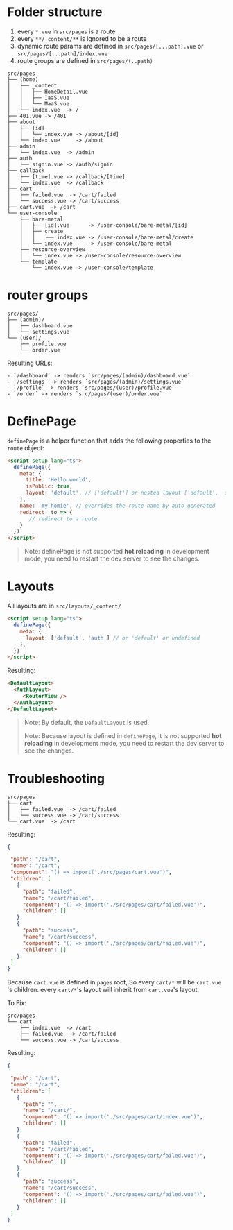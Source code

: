 # Folder structure
1. every `*.vue` in `src/pages` is a route
2. every `**/_content/**` is ignored to be a route
3. dynamic route params are defined in `src/pages/[...path].vue` or `src/pages/[...path]/index.vue`
4. route groups are defined in `src/pages/(..path)`
```
src/pages
├── (home)
│   ├── _content
│   │   ├── HomeDetail.vue
│   │   ├── IaaS.vue
│   │   └── MaaS.vue
│   └── index.vue  -> /
├── 401.vue -> /401
├── about
│   ├── [id]
│   │   └── index.vue -> /about/[id]
│   └── index.vue     -> /about
├── admin
│   └── index.vue  -> /admin
├── auth
│   └── signin.vue -> /auth/signin
├── callback
│   ├── [time].vue -> /callback/[time]
│   └── index.vue  -> /callback
├── cart
│   ├── failed.vue  -> /cart/failed
│   └── success.vue -> /cart/success
├── cart.vue  -> /cart
└── user-console
    ├── bare-metal
    │   ├── [id].vue      -> /user-console/bare-metal/[id]
    │   ├── create 
    │   │   └── index.vue -> /user-console/bare-metal/create
    │   └── index.vue     -> /user-console/bare-metal
    ├── resource-overview
    │   └── index.vue -> /user-console/resource-overview
    └── template
        └── index.vue -> /user-console/template

```
# router groups
```
src/pages/
├── (admin)/
│   ├── dashboard.vue
│   └── settings.vue
└── (user)/
    ├── profile.vue
    └── order.vue
```
Resulting URLs:

```
- `/dashboard` -> renders `src/pages/(admin)/dashboard.vue`
- `/settings` -> renders `src/pages/(admin)/settings.vue`
- `/profile` -> renders `src/pages/(user)/profile.vue`
- `/order` -> renders `src/pages/(user)/order.vue`
```
# DefinePage
`definePage` is a helper function that adds the following properties to the `route` object:

```html
<script setup lang="ts">
  definePage({
    meta: {
      title: 'Hello world',
      isPublic: true,
      layout: 'default', // ['default'] or nested layout ['default', 'auth']
    },
    name: 'my-homie', // overrides the route name by auto generated 
    redirect: to => { 
       // redirect to a route
    }
  })
</script>
```

> Note: definePage is not supported **hot reloading** in development mode, you need to restart the dev server to see the changes.

# Layouts
All layouts are in `src/layouts/_content/`

```html
<script setup lang="ts">
  definePage({
    meta: {
      layout: ['default', 'auth'] // or 'default' or undefined
    },
  })
</script>
```
Resulting:

```html
<DefaultLayout>
  <AuthLayout>
     <RouterView />
  </AuthLayout>
</DefaultLayout>
```
> Note: By default, the `DefaultLayout` is used.
>  
> Note: Because layout is defined in `definePage`, it is not supported **hot reloading** in development mode, you need to restart the dev server to see the changes.

# Troubleshooting
```
src/pages
├── cart
│   ├── failed.vue  -> /cart/failed
│   └── success.vue -> /cart/success
└── cart.vue  -> /cart
```
Resulting:

```json
{

 "path": "/cart",
 "name": "/cart",
 "component": "() => import('./src/pages/cart.vue')",
 "children": [
   {
     "path": "failed",
     "name": "/cart/failed",
     "component": "() => import('./src/pages/cart/failed.vue')",
     "children": []
   },
   {
     "path": "success",
     "name": "/cart/success",
     "component": "() => import('./src/pages/cart/failed.vue')",
     "children": []
   }
 ]
}
```
Because `cart.vue` is defined in `pages` root, So every `cart/*` will be `cart.vue` 's children.
every `cart/*`'s layout will inherit from `cart.vue`'s layout.

To Fix:

```
src/pages
└── cart
    ├── index.vue  -> /cart 
    ├── failed.vue  -> /cart/failed
    └── success.vue -> /cart/success
```

Resulting:

```json
{

 "path": "/cart",
 "name": "/cart",
 "children": [
   {
     "path": "",
     "name": "/cart/",
     "component": "() => import('./src/pages/cart/index.vue')",
     "children": []
   },
   {
     "path": "failed",
     "name": "/cart/failed",
     "component": "() => import('./src/pages/cart/failed.vue')",
     "children": []
   },
   {
     "path": "success",
     "name": "/cart/success",
     "component": "() => import('./src/pages/cart/failed.vue')",
     "children": []
   }
 ]
}
```